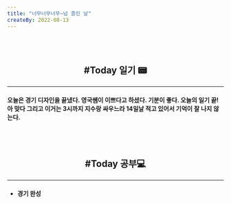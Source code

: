 ```yaml
---
title: "너무너무너무~넘 졸린 날"
createBy: 2022-08-13
---
```



<br>
<br>

<h2 style="text-align:center">#Today 일기 📟</h2>

---
#### 오늘은 경기 디자인을 끝냈다. 영국쌤이 이쁘다고 하셨다. 기분이 좋다. 오늘의 일기 끝! 아 맞다 그리고 이거는 3시까지 지수랑 싸우느라 14일날 적고 있어서 기억이 잘 나지 않는다. 

<!-- 처음 서울로 전학 왔을 때 나는 적응을 도시라는 괴리감 때문인지 아님 내가 전학 첫 날부터 맨 뒤에서 폰 하고 자고 그래서 인지 모르겠지만 적응을 잘 못했다. 대충 그렇게 시간이 계속 흘렀고 밥 먹을 친구도 없어서 밥도 안먹고 쉬는 시간에는 업드려 있고 수업시간에도 업드려 있었다. 가족들도 많이 걱정했다. 옛날에는 맨날 친구들이랑 놀러다니고 집에오면 싱글벙글 웃던 얘가 집에 와서는 맨날 울상이고 그때 아빠가 내가 집에만 박혀 있으니까 휴가쓰고 맨날 나 데리고 서울 구경 시켜준다고 돌아다니고 놀러다니고 그때마다 아빠가 아들이랑 놀러다녀서 좋다고 했다. 지금 생각하면 너무 감사하고 존경스럽다. 아빠 말대로 시간이 지나니까 반 친구들이랑 조금씩 친해졌다.  -->


<br>
<br>

<h2 style="text-align:center">#Today 공부💻</h2>

---
- #### 경기 완성



